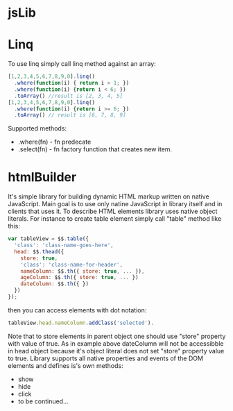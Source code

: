 # jsLib
# Linq
To use linq simply call linq method against an array:
```javascript
[1,2,3,4,5,6,7,8,9,0].linq()
  .where(function(i) { return i > 1; })
  .where(function(i) {return i < 6; })
  .toArray() //result is [2, 3, 4, 5]
[1,2,3,4,5,6,7,8,9,0].linq()
  .where(function(i) {return i >= 6; })
  .toArray() // result is [6, 7, 8, 9]
```
Supported methods:
  * .where(fn) - fn predecate
  * .select(fn) - fn factory function that creates new item.

# htmlBuilder
It's simple library for building dynamic HTML markup written on native JavaScript.
Main goal is to use only natine JavaScript in library itself and in clients that uses it. 
To describe HTML elements library uses native object literals. For instance to create table element simply call "table" method like this:
```javascript
var tableView = $$.table({
  'class': 'class-name-goes-here',
  head: $$.thead({
    store: true,
    'class': 'class-name-for-header',
    nameColumn: $$.th({ store: true, ... }),
    ageColumn: $$.th({ store: true, ... })
    dateColumn: $$.th({ })
  })
});
```
then you can access elements with dot notation:
```javascript
tableView.head.nameColumn.addClass('selected').
```
Note that to store elements in parent object one should use "store" property with value of true. As in example above dateColumn will not be accessibble in head object because it's object literal does not set "store" property value to true.
Library supports all native properties and events of the DOM elements and defines is's own methods:
* show
* hide
* click
* to be continued...
